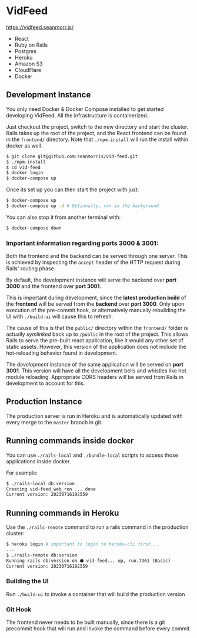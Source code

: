 # VidFeed

https://vidfeed.seanmorr.is/

* React
* Ruby on Rails
* Postgres
* Heroku
* Amazon S3
* CloudFlare
* Docker

##  Development Instance

You only need Docker & Docker Compose installed to get started developing VidFeed. All the infrastructure is containerized.

Just checkout the project, switch to the new directory and start the cluster. Rails takes up the root of the project, and the React frontend can be found in the `frontend/` directory. Note that `./npm-install` will run the install within docker as well.

```bash
$ git clone git@github.com:seanmorris/vid-feed.git
$ ./npm-install
$ cd vid-feed
$ docker login
$ docker-compose up
```

Once its set up you can then start the project with just:

```bash
$ docker-compose up
$ docker-compose up -d # Optionally, run in the background
```

You can also stop it from another terminal with:

```bash
$ docker-compose down
```

### Important information regarding ports 3000 & 3001:

Both the frontend and the backend can be served through one server. This is achieved by inspecting the `accept` header of the HTTP request during Rails' routing phase.

By default, the development instance will serve the backend over **port 3000** and the frontend over **port 3001**.

This is important during development, since the **latest production build** of the **frontend** will be served from the **backend** over **port 3000**. Only upon execution of the pre-commit hook, or alternatively manually rebuilding the UI with `./build-ui` will cause this to refresh.

The cause of this is that the `public/` directory within the `frontend/` folder is actually *symlinked* back up to `/public` in the root of the project. This allows Rails to serve the pre-built react application, like it would any other set of static assets. However, this version of the application does not include the hot-reloading behavior found in development.

The *development* instance of the same application will be served on **port 3001**. This version will have all the development bells and whistles like hot module reloading. Appropriate CORS headers will be served from Rails in development to account for this.

## Production Instance

The production server is run in Heroku and is automatically updated with every merge to the `master` branch in git.

## Running commands inside docker

You can use `./rails-local` and `./bundle-local` scripts to access those applications inside docker.

For example:

```bash
$ ./rails-local db:version
Creating vid-feed_web_run ... done
Current version: 20230716192559
```

## Running commands in Heroku

Use the `./rails-remote` command to run a rails command in the production cluster:

```bash
$ heroku login # important to login to heroku-cli first...
...
$ ./rails-remote db:version
Running rails db:version on ⬢ vid-feed... up, run.7361 (Basic)
Current version: 20230716192559
```

### Building the UI

Run `./build-ui` to invoke a container that will build the production version

### Git Hook

The frontend never needs to be built manually, since there is a git precommit hook that will run and invoke the command before every commit.

